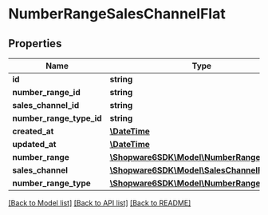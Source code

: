 # NumberRangeSalesChannelFlat

## Properties
Name | Type | Description | Notes
------------ | ------------- | ------------- | -------------
**id** | **string** |  | [optional] 
**number_range_id** | **string** |  | 
**sales_channel_id** | **string** |  | 
**number_range_type_id** | **string** |  | [optional] 
**created_at** | [**\DateTime**](\DateTime.md) |  | 
**updated_at** | [**\DateTime**](\DateTime.md) |  | 
**number_range** | [**\Shopware6SDK\Model\NumberRangeFlat**](NumberRangeFlat.md) |  | [optional] 
**sales_channel** | [**\Shopware6SDK\Model\SalesChannelFlat**](SalesChannelFlat.md) |  | [optional] 
**number_range_type** | [**\Shopware6SDK\Model\NumberRangeTypeFlat**](NumberRangeTypeFlat.md) |  | [optional] 

[[Back to Model list]](../../README.md#documentation-for-models) [[Back to API list]](../../README.md#documentation-for-api-endpoints) [[Back to README]](../../README.md)

